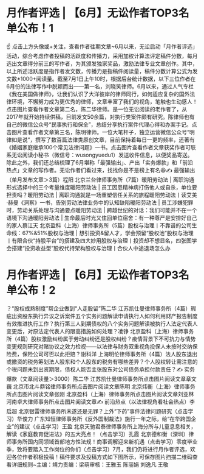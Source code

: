 # 月作者评选 | 【6月】无讼作者TOP3名单公布！1

☝ 点击上方头像或+关注，查看作者往期文章~6月以来，无讼启动「月作者评选」活动，综合考虑作者投稿的活跃度和传播力，采用加权计算法评定稿件分数，每月选出文章得分前三的写作者，为其颁发独家奖品，激励法律专业文章创作。其中，以上所述活跃度是指作者发文数，传播力是指稿件阅读量，稿件分数计算公式为发文数*1000+阅读量。截至7月1日上午10时，根据后台统计数据，以下三位作者在6月份的法律写作中脱颖而出——第一名，刘晓笑律师。6月以来，通过人气专栏《我在美国做律师》，让我们认识了大洋彼岸的律师同行，如何适应复杂的国外法律环境，不懈努力成为更优秀的律师，文章丰富了我们的视角，笔触也生动感人！点击图片查看作者文章第二名，陈二华律师。是一位无讼阅读的老作者了，从2017年就开始持续供稿，目前发文50余篇，对执行类案件颇有研究。陈律师也有自己的微信公众号“民事执行和保全”，总结分享执行案件代理心得和办案手记。点击图片查看作者文章第三名，陈明律师。一位大笔杆子，独立运营微信公众号“明律如是说”，撰写了数百篇法律类原创文章，目前保持着每日一更的频率，还著有《婚姻家庭继承100个常见法律问题》一书。点击图片查看作者文章获奖作者可联系无讼阅读小秘书（微信号：wusongyuedu1）发送收件信息，以便奖品寄送。除此之外，我们还总结梳理了6月堪称「最强输出」、产出「实务爆款」和「前沿热点」文章的写作者。无讼作者们看过来，找找你是不是榜上有名😆✍ 最强输出（单月发布文章＞3篇）程阳 北京兰台律师事务所（7篇）暖阳劳动法 | 离职沟通形式选择中的三个考量维度暖阳劳动法 | 员工因患精神病打伤他人或自杀，单位要担责吗？暖阳劳动法 | 离职沟通就是一场重塑信任关系的旅程暖阳劳动法丨读艾美·赫曼《洞察》一书，告别劳动法律业务中的认知缺陷暖阳劳动法 | 员工涉嫌犯罪时，劳动关系处理与沟通要点暖阳劳动法 | 跨越世纪的对话：我们可能并不在一个语境下沟通暖阳劳动法 | 生命最后时光又住回单位宿舍：有一种尊严是安排好自己的家人蔡江天 北京盈科（上海）律师事务所（5篇）股权与治理丨不靠谱的公司生命线：67%&51%股权与治理 | 想引投资&留人才，学会预留“股权池”股权与治理丨有限合伙“持股平台”的搭建及四大妙用股权与治理丨投资却不想显名，四张图学会搭建“投资收益型”股权代持架构股权与治理丨合伙人中途退场怎么办

# 月作者评选 | 【6月】无讼作者TOP3名单公布！2

？“股权成熟制度”帮企业做到“人走股留”陈二华 江苏凯仕曼律师事务所（4篇）瑕疵出资股东执行异议之诉案件五个实务问题解读申请执行人如何利用财产报告制度有效推进执行工作？执行第三人到期债权的八个实务问题解读被执行人法定代表人变更后，对原法定代表人的限高措施如何处理？凌铮 北京盈科（上海）律师事务所（4篇）股权激励纠纷属于劳动纠纷还是股权纠纷？疫情背景下不可抗力与情势变更规则研究对赌协议之效力检视——以法律与财务双重视角投保人未按时交纳保险费，保险公司可否以此拒赔？谢科洋 上海明伦律师事务所（4篇）法人股东退出或撤资的税务筹划法人股东和个人股东的税务有哪些差异？个人股权转让需注意的个税问题未到出资期限，债权人能否主张股东对公司债务承担付款责任？✍ 实务爆款（文章阅读量＞3000）陈二华 江苏凯仕曼律师事务所点击图片阅读文章章文巍 北京市北斗鼎铭律师事务所点击图片阅读文章陈明 北京炜衡（上海）律师事务所点击图片阅读文章张刚 北京盈科（上海）律师事务所点击图片阅读文章刘亚林 河南卓大律师事务所点击图片阅读文章✍ 前沿热点（以法律视角看社会热点）李启超 北京银雷律师事务所未遂还是无罪？上外“下药”事件法律问题研究（点击学习）华俊力 广东知恒律师事务所《反外国制裁法》施行一年之际，给“在华跨国企业”的建议（点击学习）王盈 北京天驰君泰律师事务所上海分所与儿童息息相关，解读《家庭教育促进法》的五大亮点！（点击学习）孔霞 北京德和衡（深圳）律师事务所国内同领域首部地方性法规！商事调解迎来新机遇（点击学习）零度毕业季，致将要踏入工作岗位的你们（点击学习）7月，我们仍将进行月作者评选，欢迎各位作者积极投稿！稿件要求及投稿方式如下图所示，可保存图片扫描二维码查看详细规则~主编：靖力责编：梁萌审核：王雅玉 陈丽娟 刘逸凡 王敬

